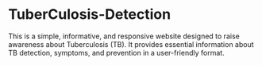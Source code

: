 # TuberCulosis-Detection
This is a simple, informative, and responsive website designed to raise awareness about Tuberculosis (TB). It provides essential information about TB detection, symptoms, and prevention in a user-friendly format.
